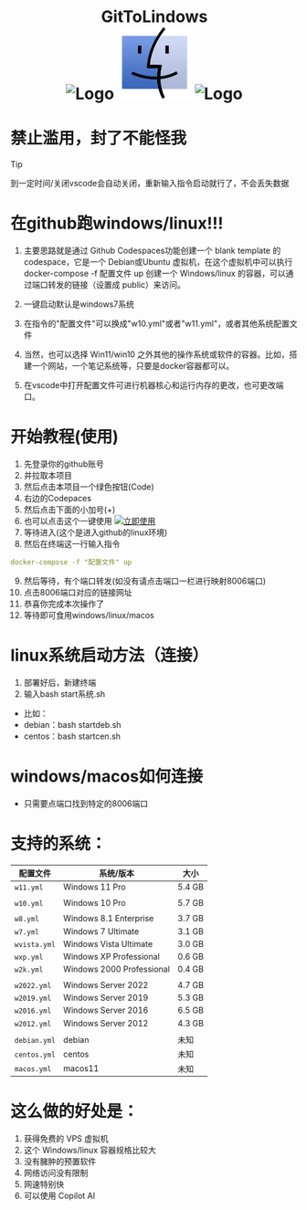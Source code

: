 <h1 align="center">GitToLindows<br />
<div align="center">
<img src="https://github.com/dockur/windows/raw/master/.github/logo.png" title="Logo" style="max-width:100%;" width="128" />
<img src="https://github.com/dockur/macos/raw/master/.github/logo.png" title="Logo" style="max-width:100%;" width="128" />
<img src="https://raw.github.com/github/explore/eb40fa94e4b686db568094600bb30065acce30c3/topics/linux/linux.png?size=48" title="Logo" style="max-width:100%;" width="128" />
</div>

# 禁止滥用，封了不能怪我
> [!TIP]
> 到一定时间/关闭vscode会自动关闭，重新输入指令启动就行了，不会丢失数据

# 在github跑windows/linux!!!

1. 主要思路就是通过 Github Codespaces功能创建一个 blank template 的 codespace，它是一个 Debian或Ubuntu 虚拟机，在这个虚拟机中可以执行 docker-compose -f 配置文件 up 创建一个 Windows/linux 的容器，可以通过端口转发的链接（设置成 public）来访问。

2. 一键启动默认是windows7系统

3. 在指令的"配置文件"可以换成"w10.yml"或者"w11.yml"，或者其他系统配置文件

4. 当然，也可以选择 Win11/win10 之外其他的操作系统或软件的容器。比如，搭建一个网站，一个笔记系统等，只要是docker容器都可以。

5. 在vscode中打开配置文件可进行机器核心和运行内存的更改，也可更改端口。

# 开始教程(使用)
1. 先登录你的github账号
2. 并拉取本项目
3. 然后点击本项目一个绿色按钮(Code)
4. 右边的Codepaces
5. 然后点击下面的小加号(+)
6. 也可以点击这个一键使用
[![立即使用](https://github.com/codespaces/badge.svg)](https://codespaces.new/MOMOTAG123/GitToLindows?quickstart=1)
7. 等待进入(这个是进入github的linux环境)
8. 然后在终端这一行输入指令
```yaml
docker-compose -f "配置文件" up
```
9. 然后等待，有个端口转发(如没有请点击端口一栏进行映射8006端口)
10. 点击8006端口对应的链接网址
11. 恭喜你完成本次操作了
12. 等待即可食用windows/linux/macos

# linux系统启动方法（连接）
1. 部署好后，新建终端
2. 输入bash start系统.sh
- 比如：
- debian：bash startdeb.sh
- centos：bash startcen.sh

# windows/macos如何连接
- 只需要点端口找到特定的8006端口

# 支持的系统：
  
  | **配置文件** | **系统/版本**            | **大小** |
  |---|---|---|
  | `w11.yml`   | Windows 11 Pro            | 5.4 GB   |
  ||||
  | `w10.yml`   | Windows 10 Pro            | 5.7 GB   |
  ||||
  | `w8.yml`   | Windows 8.1 Enterprise    | 3.7 GB   |
  | `w7.yml`   | Windows 7 Ultimate        | 3.1 GB   |
  | `wvista.yml`   | Windows Vista Ultimate    | 3.0 GB   |
  | `wxp.yml`   | Windows XP Professional   | 0.6 GB   |
  | `w2k.yml`   | Windows 2000 Professional | 0.4 GB   | 
  ||||  
  | `w2022.yml` | Windows Server 2022       | 4.7 GB   |
  | `w2019.yml` | Windows Server 2019       | 5.3 GB   |
  | `w2016.yml` | Windows Server 2016       | 6.5 GB   |
  | `w2012.yml` | Windows Server 2012       | 4.3 GB   |
  |||| 
  | `debian.yml` | debian       | 未知   |
  | `centos.yml` | centos       | 未知   |
  | `macos.yml` | macos11       | 未知   |

# 这么做的好处是：
1. 获得免费的 VPS 虚拟机
2. 这个 Windows/linux  容器规格比较大
3. 没有臃肿的预置软件
4. 网络访问没有限制
5. 网速特别快
6. 可以使用 Copilot AI


